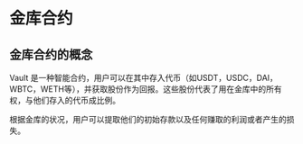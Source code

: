 # 金库合约

## 金库合约的概念

Vault 是一种智能合约，用户可以在其中存入代币（如USDT，USDC，DAI，WBTC，WETH等），并获取股份作为回报。这些股份代表了用在金库中的所有权，与他们存入的代币成比例。

根据金库的状况，用户可以提取他们的初始存款以及任何赚取的利润或者产生的损失。

